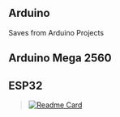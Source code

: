 ## Arduino
Saves from Arduino Projects
## Arduino Mega 2560 
## ESP32
> [![Readme Card](https://github-readme-stats.vercel.app/api/pin/?username=butasi&repo=Arduino&theme=radical)](https://github.com/butasi/github-readme-stats)
